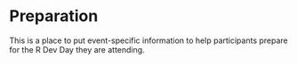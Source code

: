 # Preparation

This is a place to put event-specific information to help participants prepare for the R Dev Day they are attending.
